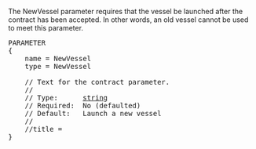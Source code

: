 The NewVessel parameter requires that the vessel be launched after the contract has been accepted.  In other words, an old vessel cannot be used to meet this parameter.

<pre>
PARAMETER
{
    name = NewVessel
    type = NewVessel

    // Text for the contract parameter.
    //
    // Type:      <a href="String-Type">string</a>
    // Required:  No (defaulted)
    // Default:   Launch a new vessel
    // 
    //title =
}
</pre>
